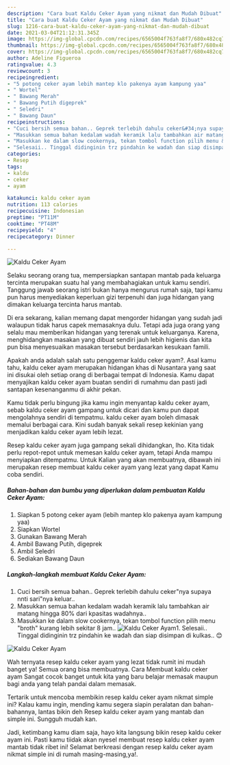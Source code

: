 ```yaml
---
description: "Cara buat Kaldu Ceker Ayam yang nikmat dan Mudah Dibuat"
title: "Cara buat Kaldu Ceker Ayam yang nikmat dan Mudah Dibuat"
slug: 1216-cara-buat-kaldu-ceker-ayam-yang-nikmat-dan-mudah-dibuat
date: 2021-03-04T21:12:31.345Z
image: https://img-global.cpcdn.com/recipes/6565004f763fa8f7/680x482cq70/kaldu-ceker-ayam-foto-resep-utama.jpg
thumbnail: https://img-global.cpcdn.com/recipes/6565004f763fa8f7/680x482cq70/kaldu-ceker-ayam-foto-resep-utama.jpg
cover: https://img-global.cpcdn.com/recipes/6565004f763fa8f7/680x482cq70/kaldu-ceker-ayam-foto-resep-utama.jpg
author: Adeline Figueroa
ratingvalue: 4.3
reviewcount: 3
recipeingredient:
- "5 potong ceker ayam lebih mantep klo pakenya ayam kampung yaa"
- " Wortel"
- " Bawang Merah"
- " Bawang Putih digeprek"
- " Seledri"
- " Bawang Daun"
recipeinstructions:
- "Cuci bersih semua bahan.. Geprek terlebih dahulu ceker&#34;nya supaya nnti sari&#34;nya keluar.."
- "Masukkan semua bahan kedalam wadah keramik lalu tambahkan air matang hingga 80% dari kpasitas wadahnya.."
- "Masukkan ke dalam slow cookernya, tekan tombol function pilih menu &#34;broth&#34; kurang lebih sekitar 8 jam.."
- "Selesaii.. Tinggal didinginin trz pindahin ke wadah dan siap disimpan di kulkas.. 😊"
categories:
- Resep
tags:
- kaldu
- ceker
- ayam

katakunci: kaldu ceker ayam 
nutrition: 113 calories
recipecuisine: Indonesian
preptime: "PT11M"
cooktime: "PT48M"
recipeyield: "4"
recipecategory: Dinner

---
```



![Kaldu Ceker Ayam](https://img-global.cpcdn.com/recipes/6565004f763fa8f7/680x482cq70/kaldu-ceker-ayam-foto-resep-utama.jpg)

Selaku seorang orang tua, mempersiapkan santapan mantab pada keluarga tercinta merupakan suatu hal yang membahagiakan untuk kamu sendiri. Tanggung jawab seorang istri bukan hanya mengurus rumah saja, tapi kamu pun harus menyediakan keperluan gizi terpenuhi dan juga hidangan yang dimakan keluarga tercinta harus mantab.

Di era  sekarang, kalian memang dapat mengorder hidangan yang sudah jadi walaupun tidak harus capek memasaknya dulu. Tetapi ada juga orang yang selalu mau memberikan hidangan yang terenak untuk keluarganya. Karena, menghidangkan masakan yang dibuat sendiri jauh lebih higienis dan kita pun bisa menyesuaikan masakan tersebut berdasarkan kesukaan famili. 



Apakah anda adalah salah satu penggemar kaldu ceker ayam?. Asal kamu tahu, kaldu ceker ayam merupakan hidangan khas di Nusantara yang saat ini disukai oleh setiap orang di berbagai tempat di Indonesia. Kamu dapat menyajikan kaldu ceker ayam buatan sendiri di rumahmu dan pasti jadi santapan kesenanganmu di akhir pekan.

Kamu tidak perlu bingung jika kamu ingin menyantap kaldu ceker ayam, sebab kaldu ceker ayam gampang untuk dicari dan kamu pun dapat mengolahnya sendiri di tempatmu. kaldu ceker ayam boleh dimasak memalui berbagai cara. Kini sudah banyak sekali resep kekinian yang menjadikan kaldu ceker ayam lebih lezat.

Resep kaldu ceker ayam juga gampang sekali dihidangkan, lho. Kita tidak perlu repot-repot untuk memesan kaldu ceker ayam, tetapi Anda mampu menyiapkan ditempatmu. Untuk Kalian yang akan membuatnya, dibawah ini merupakan resep membuat kaldu ceker ayam yang lezat yang dapat Kamu coba sendiri.

<!--inarticleads1-->

##### Bahan-bahan dan bumbu yang diperlukan dalam pembuatan Kaldu Ceker Ayam:

1. Siapkan 5 potong ceker ayam (lebih mantep klo pakenya ayam kampung yaa)
1. Siapkan  Wortel
1. Gunakan  Bawang Merah
1. Ambil  Bawang Putih, digeprek
1. Ambil  Seledri
1. Sediakan  Bawang Daun




<!--inarticleads2-->

##### Langkah-langkah membuat Kaldu Ceker Ayam:

1. Cuci bersih semua bahan.. Geprek terlebih dahulu ceker&#34;nya supaya nnti sari&#34;nya keluar..
1. Masukkan semua bahan kedalam wadah keramik lalu tambahkan air matang hingga 80% dari kpasitas wadahnya..
1. Masukkan ke dalam slow cookernya, tekan tombol function pilih menu &#34;broth&#34; kurang lebih sekitar 8 jam..
<img src="//assets-global.cpcdn.com/assets/icons/button_play-2c75c40dde080a61004c1f40b05d8f140eaff45d7e9e6481dc71c63d2e7c4909.png" alt="Kaldu Ceker Ayam">1. Selesaii.. Tinggal didinginin trz pindahin ke wadah dan siap disimpan di kulkas.. 😊
<img src="//assets-global.cpcdn.com/assets/icons/button_play-2c75c40dde080a61004c1f40b05d8f140eaff45d7e9e6481dc71c63d2e7c4909.png" alt="Kaldu Ceker Ayam">



Wah ternyata resep kaldu ceker ayam yang lezat tidak rumit ini mudah banget ya! Semua orang bisa membuatnya. Cara Membuat kaldu ceker ayam Sangat cocok banget untuk kita yang baru belajar memasak maupun bagi anda yang telah pandai dalam memasak.

Tertarik untuk mencoba membikin resep kaldu ceker ayam nikmat simple ini? Kalau kamu ingin, mending kamu segera siapin peralatan dan bahan-bahannya, lantas bikin deh Resep kaldu ceker ayam yang mantab dan simple ini. Sungguh mudah kan. 

Jadi, ketimbang kamu diam saja, hayo kita langsung bikin resep kaldu ceker ayam ini. Pasti kamu tiidak akan nyesel membuat resep kaldu ceker ayam mantab tidak ribet ini! Selamat berkreasi dengan resep kaldu ceker ayam nikmat simple ini di rumah masing-masing,ya!.

